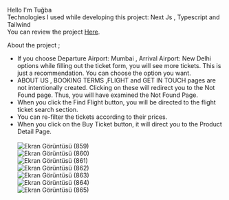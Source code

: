 Hello I'm Tuğba <br>
Technologies I used while developing this project: Next Js , Typescript and Tailwind <br>
You can review the project [Here](https://amadeus-case-flight.vercel.app/FindFlight).

About the project ;
- If you choose Departure Airport: Mumbai , Arrival Airport: New Delhi options while filling out the ticket form, you will see more tickets. This is just a recommendation. You can choose the option you want.
- ABOUT US , BOOKING TERMS ,FLIGHT and GET IN TOUCH pages are not intentionally created. Clicking on these will redirect you to the Not Found page. Thus, you will have examined the Not Found Page.
- When you click the Find Flight button, you will be directed to the flight ticket search section.
- You can re-filter the tickets according to their prices.
- When you click on the Buy Ticket button, it will direct you to the Product Detail Page. <br>  <br>
![Ekran Görüntüsü (859)](https://github.com/Tugbagundogdu/amadeus-case/assets/78304413/58ecb377-40d6-4aba-93ac-24cfa14fc4cd) <br>
![Ekran Görüntüsü (860)](https://github.com/Tugbagundogdu/amadeus-case/assets/78304413/3a6981c5-aad0-4186-a05d-f779b3765795) <br>
![Ekran Görüntüsü (861)](https://github.com/Tugbagundogdu/amadeus-case/assets/78304413/ddbafca0-2fcc-493e-b022-a026ed6959f6)  <br>
![Ekran Görüntüsü (862)](https://github.com/Tugbagundogdu/amadeus-case/assets/78304413/3d44e377-0290-4fdf-8951-b79c26f367a1)  <br>
![Ekran Görüntüsü (863)](https://github.com/Tugbagundogdu/amadeus-case/assets/78304413/5ee391a9-2df7-4b96-b017-1e50b92566b0)  <br>
![Ekran Görüntüsü (864)](https://github.com/Tugbagundogdu/amadeus-case/assets/78304413/622e4614-3557-487d-9b70-9c414d0bb954)  <br>
![Ekran Görüntüsü (865)](https://github.com/Tugbagundogdu/amadeus-case/assets/78304413/3c8b317c-f01c-48a7-af3e-428a5be75b31)







